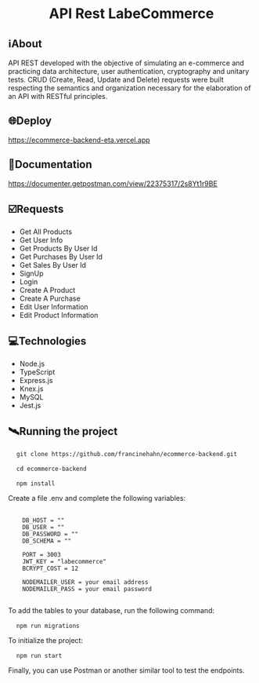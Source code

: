 <h1 align="center">API Rest LabeCommerce</h1>

##  ℹ️About
API REST developed with the objective of simulating an e-commerce and practicing data architecture, user authentication, cryptography and unitary tests. CRUD (Create, Read, Update and Delete) requests were built respecting the semantics and organization necessary for the elaboration of an API with RESTful principles.

## 🌐Deploy
https://ecommerce-backend-eta.vercel.app

## 🔗Documentation
https://documenter.getpostman.com/view/22375317/2s8Yt1r9BE

## ☑️Requests
- Get All Products
- Get User Info
- Get Products By User Id
- Get Purchases By User Id
- Get Sales By User Id
- SignUp
- Login
- Create A Product
- Create A Purchase
- Edit User Information
- Edit Product Information

## 💻Technologies
- Node.js
- TypeScript
- Express.js
- Knex.js
- MySQL
- Jest.js

## 🛰Running the project
<pre>
  <code>git clone https://github.com/francinehahn/ecommerce-backend.git</code>
</pre>

<pre>
  <code>cd ecommerce-backend</code>
</pre>

<pre>
  <code>npm install</code>
</pre>

Create a file .env and complete the following variables:
<pre>
  <code>
    DB_HOST = ""
    DB_USER = ""
    DB_PASSWORD = ""
    DB_SCHEMA = ""

    PORT = 3003
    JWT_KEY = "labecommerce"
    BCRYPT_COST = 12

    NODEMAILER_USER = your email address
    NODEMAILER_PASS = your email password
  </code>
</pre>

To add the tables to your database, run the following command:
<pre>
  <code>npm run migrations</code>
</pre>

To initialize the project:
<pre>
  <code>npm run start</code>
</pre>

Finally, you can use Postman or another similar tool to test the endpoints.

